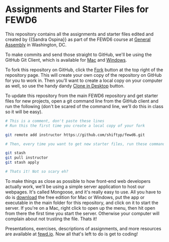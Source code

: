 # Assignments and Starter Files for FEWD6

This repository contains all the assignments and starter files edited and created by {{Sandra Ospina}} as part of the FEWD6 course at [General Assembly](https://generalassemb.ly/) in Washington, DC.

To make commits and send those straight to GitHub, we'll be using the GitHub Git Client, which is available for [Mac](http://mac.github.com) and [Windows](http://windows.github.com).

To fork this repository on GitHub, click the [Fork](https://help.github.com/articles/working-with-repositories#forking) button at the top right of the repository page. This will create your own copy of the repository on GitHub for you to work in.  Then you'll want to create a local copy on your computer as well, so use the handy dandy [Clone in Desktop](https://help.github.com/articles/working-with-repositories#cloning) button.


To update this repository from the main FEWD6 repository and get starter files for new projects, open a git command line from the GitHub client and run the following (don't be scared of the command line, we'll do this in class so it will be easy).

```bash
# This is a comment, don't paste these lines
# Run this the first time you create a local copy of your fork

git remote add instructor https://github.com/shiftyp/fewd6.git

# Then, every time you want to get new starter files, run these commands

git stash
git pull instructor
git stash apply

# Thats it! Not so scary eh?
```

To make things as close as possible to how front-end web developers actually work, we'll be using a simple server application to host our webpages. It's called Mongoose, and it's really easy to use. All you have to do is [download](http://cesanta.com/mongoose.shtml) the free edition for Mac or Windows, put the app or executable in the main folder for this repository, and click on it to start the server.  If you're on a Mac, right click to open up the menu, then hit open from there the first time you start the server. Otherwise your computer will complain about not trusting the file. Thats it!

Presentations, exercises, descriptions of assignments, and more resources are available at [fewd.io](http://fewd.io). Now all that's left to do is get to coding! 
